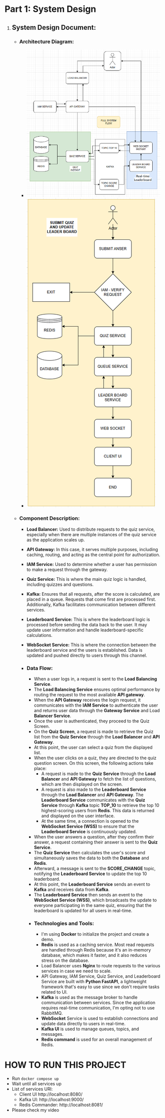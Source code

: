 # Part 1: System Design
1. ## System Design Document:
    - ### Architecture Diagram:
        - ![img_6.png](img_6.png)
        - ![img.png](img.png)
    - ### Component Description:
      - **Load Balancer:** Used to distribute requests to the quiz service, especially when there are multiple instances of the quiz service as the application scales up.

      - **API Gateway:** In this case, it serves multiple purposes, including caching, routing, and acting as the central point for authorization.
        
      - **IAM Service:** Used to determine whether a user has permission to make a request through the gateway.
        
      - **Quiz Service:** This is where the main quiz logic is handled, including quizzes and questions.
        
      - **Kafka:** Ensures that all requests, after the score is calculated, are placed in a queue. Requests that come first are processed first. Additionally, Kafka facilitates communication between different services.
        
      - **Leaderboard Service:** This is where the leaderboard logic is processed before sending the data back to the user. It may update user information and handle leaderboard-specific calculations.
        
      - **WebSocket Service:** This is where the connection between the leaderboard service and the users is established. Data is updated and pushed directly to users through this channel.
      - ### Data Flow:
        - When a user logs in, a request is sent to the **Load Balancing Service**.
        - The **Load Balancing Service** ensures optimal performance by routing the request to the most available **API gateway**.
        - When the **API Gateway** receives the login request, it communicates with the **IAM Service** to authenticate the user and returns user data through the **Gateway Service** and Load **Balancer Service**.
        - Once the user is authenticated, they proceed to the Quiz Screen.
        - On the **Quiz Screen**, a request is made to retrieve the Quiz list from the **Quiz Service** through the **Load Balancer** and **API Gateway**.
        - At this point, the user can select a quiz from the displayed list.
        - When the user clicks on a quiz, they are directed to the quiz question screen. On this screen, the following actions take place:
          - A request is made to the **Quiz Service** through the **Load Balancer** and **API Gateway** to fetch the list of questions, which are then displayed on the screen.
          - A request is also made to the **Leaderboard Service** through the **Load Balancer** and **API Gateway**. The **Leaderboard Service** communicates with the **Quiz Service** through **Kafka** topic **TOP_10** to retrieve the top 10 highest-scoring users from **Redis**. This data is returned and displayed on the user interface.
          - At the same time, a connection is opened to the **WebSocket Service (WSS)** to ensure that the **Leaderboard Service** is continuously updated.
        - When the user answers a question, after they confirm their answer, a request containing their answer is sent to the **Quiz Service**.
        - The **Quiz Service** then calculates the user's score and simultaneously saves the data to both the **Database** and **Redis**. 
        - Afterward, a message is sent to the **SCORE_CHANGE** topic, notifying the **Leaderboard Service** to update the top 10 leaderboard.
        - At this point, the **Leaderboard Service** sends an event to **Kafka** and receives data from **Kafka**.
        - The **Leaderboard Service** then sends an event to the **WebSocket Service (WSS)**, which broadcasts the update to everyone participating in the same quiz, ensuring that the leaderboard is updated for all users in real-time.
        - ### Technologies and Tools:
          - I'm using **Docker** to initialize the project and create a demo.
          - **Redis** is used as a caching service. Most read requests are handled through Redis because it's an in-memory database, which makes it faster, and it also reduces stress on the database.
          - Load Balancer uses **Nginx** to route requests to the various services in case we need to scale.
          - API Gateway, IAM Service, Quiz Service, and Leaderboard Service are built with **Python FastAPI**, a lightweight framework that's easy to use since we don't require tasks related to UI.
          - **Kafka** is used as the message broker to handle communication between services. Since the application requires real-time communication, I'm opting not to use RabbitMQ.
          - **WebSocket** Service is used to establish connections and update data directly to users in real-time.
          - **Kafka UI** is used to manage queues, topics, and messages.
          - **Redis command** is used for an overall management of Redis.

# HOW TO RUN THIS PROJECT

- Run `docker compose up`
- Wait until all services up
- List of services URl:
  - Client UI http://localhost:8080/
  - Kafka UI: http://localhost:9000/
  - Redis Commander: http://localhost:8081/
- Please check my video
